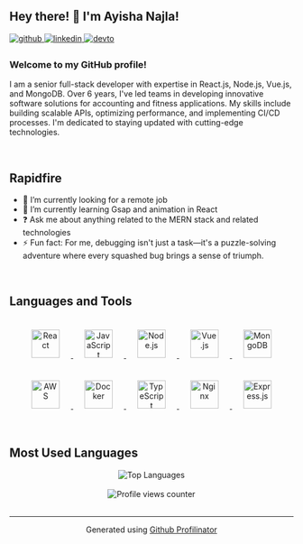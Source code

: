 ## Hey there! 👋 I'm Ayisha Najla!

<a href="https://github.com/ayishanajlaa" target="_blank">
  <img src="https://img.shields.io/badge/github-%2324292e.svg?&style=for-the-badge&logo=github&logoColor=white" alt="github" style="margin-bottom: 5px;" />
</a>
<a href="https://linkedin.com/in/ayisha-najla/" target="_blank">
  <img src="https://img.shields.io/badge/linkedin-%231E77B5.svg?&style=for-the-badge&logo=linkedin&logoColor=white" alt="linkedin" style="margin-bottom: 5px;" />
</a>
<a href="https://dev.to/ayisha-najla/" target="_blank">
  <img src="https://img.shields.io/badge/dev.to-%2308090A.svg?&style=for-the-badge&logo=dev.to&logoColor=white" alt="devto" style="margin-bottom: 5px;" />
</a>

### Welcome to my GitHub profile!

I am a senior full-stack developer with expertise in React.js, Node.js, Vue.js, and MongoDB. Over 6 years, I've led teams in developing innovative software solutions for accounting and fitness applications. My skills include building scalable APIs, optimizing performance, and implementing CI/CD processes. I'm dedicated to staying updated with cutting-edge technologies.

<br/>

## Rapidfire

- 🔭 I’m currently looking for a remote job  
- 🌱 I’m currently learning Gsap and animation in React  
- ❓ Ask me about anything related to the MERN stack and related technologies  
- ⚡ Fun fact: For me, debugging isn't just a task—it's a puzzle-solving adventure where every squashed bug brings a sense of triumph.

<br/>

## Languages and Tools

<div align="center">
  <a href="https://reactjs.org/" target="_blank">
    <img style="margin: 20px" src="https://profilinator.rishav.dev/skills-assets/react-original-wordmark.svg" alt="React" height="50" />
  </a>
  <a href="https://www.javascript.com/" target="_blank">
    <img style="margin: 20px" src="https://profilinator.rishav.dev/skills-assets/javascript-original.svg" alt="JavaScript" height="50" />
  </a>
  <a href="https://nodejs.org/" target="_blank">
    <img style="margin: 20px" src="https://profilinator.rishav.dev/skills-assets/nodejs-original-wordmark.svg" alt="Node.js" height="50" />
  </a>
  <a href="https://vuejs.org/" target="_blank">
    <img style="margin: 20px" src="https://profilinator.rishav.dev/skills-assets/vuejs-original-wordmark.svg" alt="Vue.js" height="50" />
  </a>
  <a href="https://mongodb.com/" target="_blank">
    <img style="margin: 20px" src="https://profilinator.rishav.dev/skills-assets/mongodb-original-wordmark.svg" alt="MongoDB" height="50" />
  </a>
  <a href="https://aws.amazon.com/" target="_blank">
    <img style="margin: 20px" src="https://profilinator.rishav.dev/skills-assets/amazonwebservices-original-wordmark.svg" alt="AWS" height="50" />
  </a>
  <a href="https://www.docker.com/" target="_blank">
    <img style="margin: 20px" src="https://profilinator.rishav.dev/skills-assets/docker-original-wordmark.svg" alt="Docker" height="50" />
  </a>
  <a href="https://typescriptlang.org/" target="_blank">
    <img style="margin: 20px" src="https://profilinator.rishav.dev/skills-assets/typescript-original.svg" alt="TypeScript" height="50" />
  </a>
  <a href="https://nginx.com/" target="_blank">
    <img style="margin: 20px" src="https://profilinator.rishav.dev/skills-assets/nginx-original.svg" alt="Nginx" height="50" />
  </a>
  <a href="https://expressjs.com/" target="_blank">
    <img style="margin: 20px" src="https://profilinator.rishav.dev/skills-assets/express-original-wordmark.svg" alt="Express.js" height="50" />
  </a>
</div>

<br/>

## Most Used Languages

<div align="center">
  <img src="https://github-readme-stats.vercel.app/api/top-langs/?username=ayishanajlaa&layout=compact" alt="Top Languages" />
</div>

<br/>

<div align="center">
  <img src="https://komarev.com/ghpvc/?username=ayishanajlaa&&style=flat-square" alt="Profile views counter" />
</div>

<br/>

----

<div align="center">Generated using <a href="https://profilinator.rishav.dev/" target="_blank">Github Profilinator</a></div>
